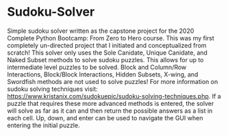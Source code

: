 # Sudoku-Solver
Simple sudoku solver written as the capstone project for the 2020 Complete Python Bootcamp: From Zero to Hero course. 
This was my first completely un-directed project that I initiated and conceptualized from scratch! 
This solver only uses the Sole Canidate, Unique Canidate, and Naked Subset methods to solve sudoku puzzles. This allows for up to intermediate level puzzles to be solved.
Block and Column/Row Interactions, Block/Block Interactions, Hidden Subsets, X-wing, and Swordfish methods are not used to solve puzzles! 
For more information on sudoku solving techniques visit: https://www.kristanix.com/sudokuepic/sudoku-solving-techniques.php. 
If a puzzle that requires these more advanced methods is entered, the solver will solve as far as it can and then return the possible answers as a list in each cell. 
Up, down, and enter can be used to navigate the GUI when entering the initial puzzle. 

